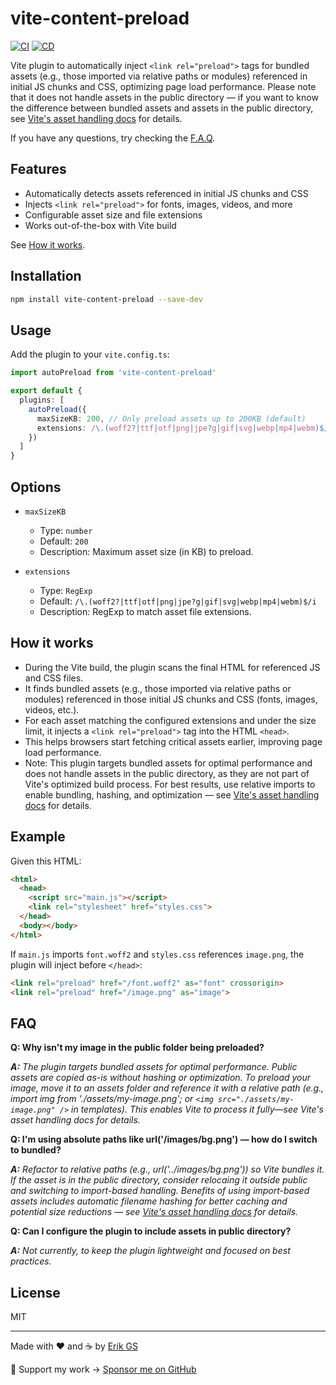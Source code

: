# vite-content-preload

[![CI](https://github.com/ErikGS/vite-content-preload/actions/workflows/ci.yml/badge.svg)](https://github.com/ErikGS/vite-content-preload/actions/workflows/ci.yml)
[![CD](https://github.com/ErikGS/vite-content-preload/actions/workflows/cd.yml/badge.svg)](https://github.com/ErikGS/vite-content-preload/actions/workflows/cd.yml)

Vite plugin to automatically inject `<link rel="preload">` tags for bundled assets (e.g., those imported via relative paths or modules) referenced in initial JS chunks and CSS, optimizing page load performance. Please note that it does not handle assets in the public directory — if you want to know the difference between bundled assets and assets in the public directory, see [Vite's asset handling docs](https://vite.dev/guide/assets) for details.

If you have any questions, try checking the [F.A.Q](#faq).

## Features

- Automatically detects assets referenced in initial JS chunks and CSS
- Injects `<link rel="preload">` for fonts, images, videos, and more
- Configurable asset size and file extensions
- Works out-of-the-box with Vite build

See [How it works](#how-it-works).

## Installation

```bash
npm install vite-content-preload --save-dev
```

## Usage

Add the plugin to your `vite.config.ts`:

```typescript
import autoPreload from 'vite-content-preload'

export default {
  plugins: [
    autoPreload({
      maxSizeKB: 200, // Only preload assets up to 200KB (default)
      extensions: /\.(woff2?|ttf|otf|png|jpe?g|gif|svg|webp|mp4|webm)$/i // File types to preload (default)
    })
  ]
}
```

## Options

- `maxSizeKB`
  - Type: `number`
  - Default: `200`
  - Description: Maximum asset size (in KB) to preload.

- `extensions`
  - Type: `RegExp`
  - Default: `/\.(woff2?|ttf|otf|png|jpe?g|gif|svg|webp|mp4|webm)$/i`
  - Description: RegExp to match asset file extensions.

## How it works

- During the Vite build, the plugin scans the final HTML for referenced JS and CSS files.
- It finds bundled assets (e.g., those imported via relative paths or modules) referenced in those initial JS chunks and CSS (fonts, images, videos, etc.).
- For each asset matching the configured extensions and under the size limit, it injects a `<link rel="preload">` tag into the HTML `<head>`.
- This helps browsers start fetching critical assets earlier, improving page load performance.
- Note: This plugin targets bundled assets for optimal performance and does not handle assets in the public directory, as they are not part of Vite's optimized build process. For best results, use relative imports to enable bundling, hashing, and optimization — see [Vite's asset handling docs](https://vite.dev/guide/assets) for details.

## Example

Given this HTML:

```html
<html>
  <head>
    <script src="main.js"></script>
    <link rel="stylesheet" href="styles.css">
  </head>
  <body></body>
</html>
```

If `main.js` imports `font.woff2` and `styles.css` references `image.png`, the plugin will inject before `</head>`:

```html
<link rel="preload" href="/font.woff2" as="font" crossorigin>
<link rel="preload" href="/image.png" as="image">
```

## FAQ

**Q: Why isn't my image in the public folder being preloaded?**

***A:** The plugin targets bundled assets for optimal performance. Public assets are copied as-is without hashing or optimization. To preload your image, move it to an assets folder and reference it with a relative path (e.g., import img from './assets/my-image.png'; or `<img src="./assets/my-image.png" />` in templates). This enables Vite to process it fully—see Vite's asset handling docs for details.*

**Q: I'm using absolute paths like url('/images/bg.png') — how do I switch to bundled?**

***A:** Refactor to relative paths (e.g., url('../images/bg.png')) so Vite bundles it. If the asset is in the public directory, consider relocaing it outside public and switching to import-based handling. Benefits of using import-based assets includes automatic filename hashing for better caching and potential size reductions — see [Vite's asset handling docs](https://vite.dev/guide/assets) for details.*

**Q: Can I configure the plugin to include assets in public directory?**

***A:** Not currently, to keep the plugin lightweight and focused on best practices.*

## License

MIT

---

Made with ❤️ and ☕ by [Erik GS](https://github.com/ErikGS)

💖 Support my work → [Sponsor me on GitHub](https://github.com/sponsors/ErikGS)